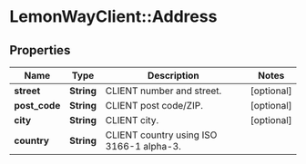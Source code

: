 # LemonWayClient::Address

## Properties
Name | Type | Description | Notes
------------ | ------------- | ------------- | -------------
**street** | **String** | CLIENT number and street. | [optional] 
**post_code** | **String** | CLIENT post code/ZIP. | [optional] 
**city** | **String** | CLIENT city. | [optional] 
**country** | **String** | CLIENT country using ISO 3166-1 alpha-3. | 


